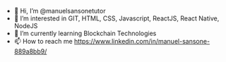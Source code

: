 - 👋 Hi, I’m @manuelsansonetutor
- 👀 I’m interested in GIT, HTML, CSS, Javascript, ReactJS, React Native, NodeJS 
- 🌱 I’m currently learning Blockchain Technologies
- 📫 How to reach me https://www.linkedin.com/in/manuel-sansone-889a8bb9/

<!---
manuelsansonetutor/manuelsansonetutor is a ✨ special ✨ repository because its `README.md` (this file) appears on your GitHub profile.
You can click the Preview link to take a look at your changes.
--->
